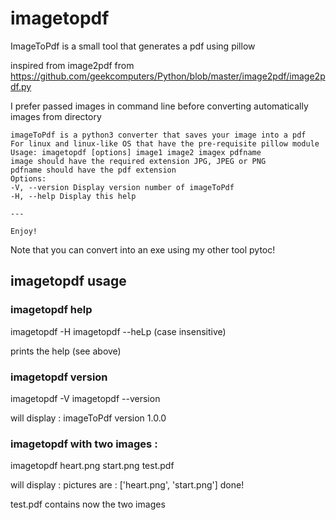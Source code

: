 # imagetopdf

ImageToPdf is a small tool that generates a pdf using pillow

inspired from image2pdf from https://github.com/geekcomputers/Python/blob/master/image2pdf/image2pdf.py

I prefer passed images in command line before converting automatically images from directory

    imageToPdf is a python3 converter that saves your image into a pdf
    For linux and linux-like OS that have the pre-requisite pillow module
    Usage: imagetopdf [options] image1 image2 imagex pdfname
    image should have the required extension JPG, JPEG or PNG
    pdfname should have the pdf extension
    Options:
    -V, --version Display version number of imageToPdf
    -H, --help Display this help

    ---

    Enjoy!

Note that you can convert into an exe using my other tool pytoc!

## imagetopdf usage

### imagetopdf help

imagetopdf -H
imagetopdf --heLp (case insensitive)

prints the help (see above)

### imagetopdf version

imagetopdf -V
imagetopdf --version

will display :
imageToPdf version 1.0.0

### imagetopdf with two images :

imagetopdf heart.png start.png test.pdf

will display :
pictures are :
['heart.png', 'start.png']
done!

test.pdf contains now the two images
